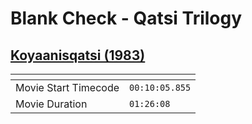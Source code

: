 Blank Check - Qatsi Trilogy
===============
[Koyaanisqatsi (1983)](https://www.patreon.com/posts/koyaanisqatsi-76615341)
---------------
| <!-- -->             | <!-- -->       |
|----------------------|----------------|
| Movie Start Timecode | `00:10:05.855` |
| Movie Duration       | `01:26:08`     |
